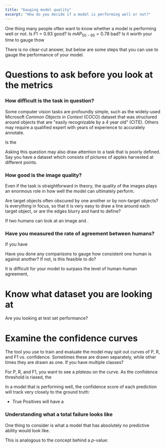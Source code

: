 ```yaml
---
title: "Gauging model quality"
excerpt: "How do you decide if a model is performing well or not?"
---
```


One thing many people often want to know whether a model is performing well or not. Is $F1=0.93$ good? Is $mAP_{50-95}=0.78$ bad? Is it worth your time to gauge thow 

There is no clear-cut answer, but below are some steps that you can use to gauge the performance of your model.

# Questions to ask before you look at the metrics

### How difficult is the task in question?

Some computer vision tasks are profoundly simple, such as the widely-used Microsoft *Common Objects in Context* (COCO) dataset that was structured around objects that are "easily recognizable by a 4 year old" (CITE). Others may require a qualified expert with years of experience to accurately annotate.

Is the 

Asking this question may also draw attention to a task that is poorly defined. Say you have a dataset which consists of pictures of apples harvested at different points.

### How good is the image quality?

Even if the task is straightforward in theory, the quality of the images plays an enormous role in how well the model can ultimately perform.

Are target objects often obscured by one another or by non-target objects? Is everything in focus, so that it is very easy to draw a line around each target object, or are the edges blurry and hard to define?

If two humans can look at an image and .

### Have you measured the rate of agreement between humans?

If you have 

Have you done any comparisons to gauge how consistent one human is against another? If not, is this feasible to do?

It is difficult for your model to surpass the level of human-human agreement, 


# Know what dataset you are looking at

Are you looking at test set performance?

# Examine the confidence curves

The tool you use to train and evaluate the model may spit out curves of P, R, and F1 vs. confidence. Sometimes these are drawn separately, while other times they are drawn as one. If you have multiple classes?

For P, R, and F1, you want to see a *plateau* on the curve. As the confidence threshold is riased, the

In a model that is performing well, the confidence score of each prediction will track very closely to the ground truth:
* True Positives will have a 

### Understanding what a total failure looks like

One thing to consider is what a model that has absolutely no predictive ability would look like.

This is analogous to the concept behind a *p*-value:

